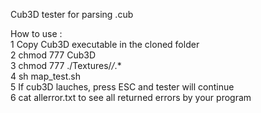 Cub3D tester for parsing .cub 
  
How to use :  
1 Copy Cub3D executable in the cloned folder  
2 chmod 777 Cub3D  
3 chmod 777 ./Textures/*/*.*   
4 sh map_test.sh  
5 If cub3D lauches, press ESC and tester will continue  
6 cat allerror.txt to see all returned errors by your program  
